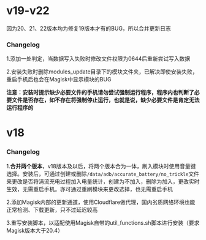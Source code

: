 # v19-v22

因为20、21、22版本均为修复19版本才有的BUG，所以合并更新日志

### Changelog

1.添加一处判定，当数据写入失败时修改文件权限为0644后重新尝试写入数据

2.安装失败时删除modules_update目录下的模块文件夹，已解决即使安装失败，重启手机后也会在Magisk中显示模块的BUG

**注意：安装时提示缺少必要文件的手机请勿尝试强制运行程序，程序内也判断了必要文件是否存在，如不存在将强制停止运行，也就是说，缺少必要文件是肯定无法运行程序的**

# v18

### Changelog

1.**合并两个版本**，v18版本及以后，将两个版本合为一体，刷入模块时使用音量键选择。安装后，可通过创建或删除`/data/adb/accurate_battery/no_trickle`文件来更改是否将涓流充电过程加入电量统计，创建为不加入，删除为加入，更改实时生效，无需重启手机。亦可通过重刷模块来更改选择，也无需重启手机

2.添加Magisk内部的更新通道，使用Cloudflare做代理，国内劣质网络环境也能正常检测、下载更新，只不过延迟较高

3.重写安装脚本，以适配使用Magisk自带的util_functions.sh脚本进行安装（要求Magisk版本大于20.4）
